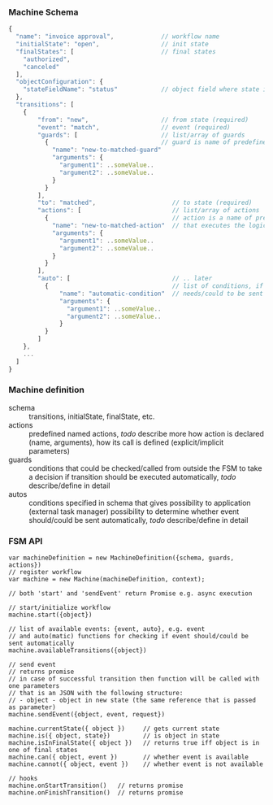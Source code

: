 ### Machine Schema

```javascript
{
  "name": "invoice approval",             // workflow name
  "initialState": "open",                 // init state
  "finalStates": [                        // final states
    "authorized",
    "canceled"
  ],
  "objectConfiguration": {
    "stateFieldName": "status"            // object field where state is stored
  },
  "transitions": [
    {
        "from": "new",                    // from state (required)
        "event": "match",                 // event (required)
        "guards": [                       // list/array of guards
          {                               // guard is name of predefined function that returns true or false
            "name": "new-to-matched-guard"
            "arguments": {
              "argument1": ..someValue..
              "argument2": ..someValue..
            }
          }
        ],
        "to": "matched",                     // to state (required)
        "actions": [                         // list/array of actions
          {                                  // action is a name of predefined function
            "name": "new-to-matched-action"  // that executes the logic needed by this transition
            "arguments": {
              "argument1": ..someValue..
              "argument2": ..someValue..
            }
          }
        ],
        "auto": [                            // .. later
          {                                  // list of conditions, if each returns true then event
              "name": "automatic-condition"  // needs/could to be sent by application without user
              "arguments": {
                "argument1": ..someValue..
                "argument2": ..someValue..
              }
          }
        ]
    },
    ...
  ]
}
```

### Machine definition

<dl>
  <dt>schema</dt>
  <dd>transitions, initialState, finalState, etc.</dd>

  <dt>actions</dt>
  <dd>predefined named actions, <i>todo</i> describe more how action is declared (name, arguments), how its call is defined (explicit/implicit parameters)
  </dd>

  <dt>guards</dt>
  <dd>conditions that could be checked/called from outside the FSM to take a decision if transition should be executed automatically, <i>todo</i> describe/define in detail</dd>

  <dt>autos</dt>
  <dd>conditions specified in schema that gives possibility to application (external task manager) possibility to determine whether event should/could be sent automatically, <i>todo</i> describe/define in detail</dd>
</dl>


### FSM API

```
var machineDefinition = new MachineDefinition({schema, guards, actions})
// register workflow
var machine = new Machine(machineDefinition, context);

// both 'start' and 'sendEvent' return Promise e.g. async execution

// start/initialize workflow
machine.start({object})

// list of available events: {event, auto}, e.g. event
// and auto(matic) functions for checking if event should/could be sent automatically
machine.availableTransitions({object})

// send event
// returns promise
// in case of successful transition then function will be called with one parameters
// that is an JSON with the following structure:
// - object - object in new state (the same reference that is passed as parameter)
machine.sendEvent({object, event, request})

machine.currentState({ object })     // gets current state
machine.is({ object, state})         // is object in state
machine.isInFinalState({ object })   // returns true iff object is in one of final states
machine.can({ object, event })       // whether event is available
machine.cannot({ object, event })    // whether event is not available

// hooks
machine.onStartTransition()   // returns promise
machine.onFinishTransition()  // returns promise
```
